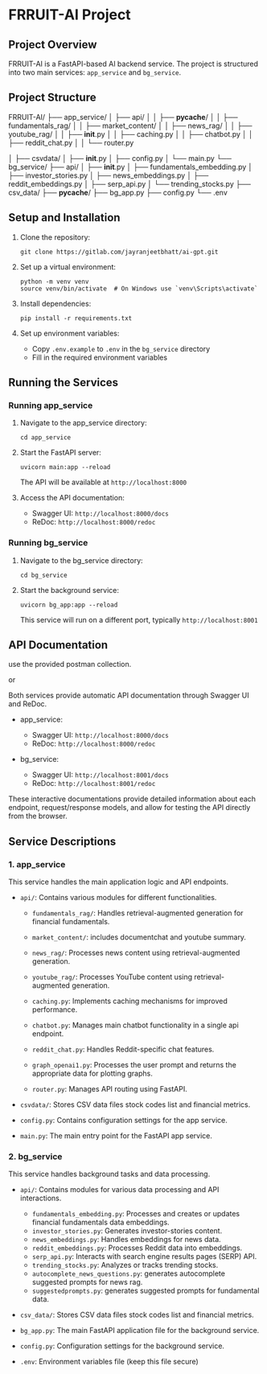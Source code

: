 # FRRUIT-AI Project

## Project Overview
FRRUIT-AI is a FastAPI-based AI backend service. The project is structured into two main services: `app_service` and `bg_service`.

## Project Structure

FRRUIT-AI/
├── app_service/
│   ├── api/
│   │   ├── __pycache__/
│   │   ├── fundamentals_rag/
│   │   ├── market_content/
│   │   ├── news_rag/
│   │   ├── youtube_rag/
│   │   ├── __init__.py
│   │   ├── caching.py
│   │   ├── chatbot.py
│   │   ├── reddit_chat.py
│   │   └── router.py

│   ├── csvdata/
│   ├── __init__.py
│   ├── config.py
│   └── main.py
└── bg_service/
    ├── api/
    │   ├── __init__.py
    │   ├── fundamentals_embedding.py
    │   ├── investor_stories.py
    │   ├── news_embeddings.py
    │   ├── reddit_embeddings.py
    │   ├── serp_api.py
    │   └── trending_stocks.py
    ├── csv_data/
    ├── __pycache__/
    ├── bg_app.py
    ├── config.py
    └── .env



## Setup and Installation

1. Clone the repository:
   ```
   git clone https://gitlab.com/jayranjeetbhatt/ai-gpt.git
   
   ```

2. Set up a virtual environment:
   ```
   python -m venv venv
   source venv/bin/activate  # On Windows use `venv\Scripts\activate`
   ```

3. Install dependencies:
   ```
   pip install -r requirements.txt
   ```

4. Set up environment variables:
   - Copy `.env.example` to `.env` in the `bg_service` directory
   - Fill in the required environment variables

## Running the Services

### Running app_service

1. Navigate to the app_service directory:
   ```
   cd app_service
   ```

2. Start the FastAPI server:
   ```
   uvicorn main:app --reload
   ```
   The API will be available at `http://localhost:8000`

3. Access the API documentation:
   - Swagger UI: `http://localhost:8000/docs`
   - ReDoc: `http://localhost:8000/redoc`

### Running bg_service

1. Navigate to the bg_service directory:
   ```
   cd bg_service
   ```

2. Start the background service:
   ```
   uvicorn bg_app:app --reload
   ```
   This service will run on a different port, typically `http://localhost:8001`

## API Documentation
use the provided postman collection.

or

Both services provide automatic API documentation through Swagger UI and ReDoc.

- app_service:
  - Swagger UI: `http://localhost:8000/docs`
  - ReDoc: `http://localhost:8000/redoc`

- bg_service:
  - Swagger UI: `http://localhost:8001/docs`
  - ReDoc: `http://localhost:8001/redoc`

These interactive documentations provide detailed information about each endpoint, request/response models, and allow for testing the API directly from the browser.

## Service Descriptions

### 1. app_service

This service handles the main application logic and API endpoints.

- `api/`: Contains various modules for different functionalities.
  - `fundamentals_rag/`: Handles retrieval-augmented generation for financial fundamentals.
  - `market_content/`: includes documentchat and youtube summary.
  - `news_rag/`: Processes news content using retrieval-augmented generation.
  - `youtube_rag/`: Processes YouTube content using retrieval-augmented generation.
  - `caching.py`: Implements caching mechanisms for improved performance.
  - `chatbot.py`: Manages main chatbot functionality in a single api endpoint.
  - `reddit_chat.py`: Handles Reddit-specific chat features.
  - `graph_openai1.py`: Processes the user prompt and returns the appropriate data for plotting graphs.

  - `router.py`: Manages API routing using FastAPI.

- `csvdata/`: Stores CSV data files stock codes list and financial metrics.
- `config.py`: Contains configuration settings for the app service.
- `main.py`: The main entry point for the FastAPI app service.

### 2. bg_service

This service handles background tasks and data processing.

- `api/`: Contains modules for various data processing and API interactions.
  - `fundamentals_embedding.py`: Processes and creates or updates financial fundamentals data embeddings.
  - `investor_stories.py`: Generates  investor-stories content.
  - `news_embeddings.py`: Handles embeddings for news data.
  - `reddit_embeddings.py`: Processes Reddit data into embeddings.
  - `serp_api.py`: Interacts with search engine results pages (SERP) API.
  - `trending_stocks.py`: Analyzes or tracks trending stocks.
  - `autocomplete_news_questions.py`: generates autocomplete suggested prompts for news rag.
  - `suggestedprompts.py`: generates suggested prompts for fundamental data.
  

- `csv_data/`: Stores CSV data files stock codes list and financial metrics.
- `bg_app.py`: The main FastAPI application file for the background service.
- `config.py`: Configuration settings for the background service.
- `.env`: Environment variables file (keep this file secure)

